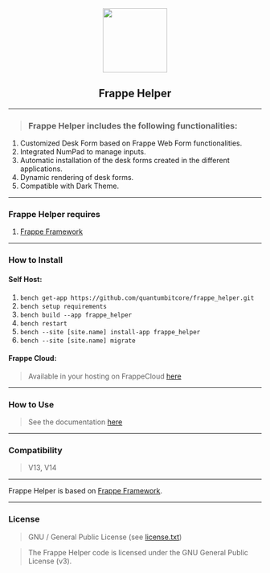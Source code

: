 <div align = "center">
    <img src = "https://frappecloud.com/files/FHa94573.png" height = "128">
    <h2>Frappe Helper</h2>
</div>

___
> ### Frappe Helper includes the following functionalities:

1. Customized Desk Form based on Frappe Web Form functionalities.
2. Integrated NumPad to manage inputs.
3. Automatic installation of the desk forms created in the different applications.
4. Dynamic rendering of desk forms.
5. Compatible with Dark Theme.

___
### Frappe Helper requires
1. [Frappe Framework](https://github.com/quantumbitcore/frappe_helper.git)

___
### How to Install

#### Self Host:
1. `bench get-app https://github.com/quantumbitcore/frappe_helper.git`
2. `bench setup requirements`
3. `bench build --app frappe_helper`
4. `bench restart`
5. `bench --site [site.name] install-app frappe_helper`
6. `bench --site [site.name] migrate`

#### Frappe Cloud:
>Available in your hosting on FrappeCloud [here](https://frappecloud.com/marketplace/apps/frappe_helper)

___
### How to Use
> See the documentation [here](https://github.com/quantumbitcore/frappe_helper/wiki)

___
### Compatibility
> V13, V14

___
Frappe Helper is based on [Frappe Framework](https://github.com/frappe/frappe).

___

### License
> GNU / General Public License (see [license.txt](license.txt))

> The Frappe Helper code is licensed under the GNU General Public License (v3).